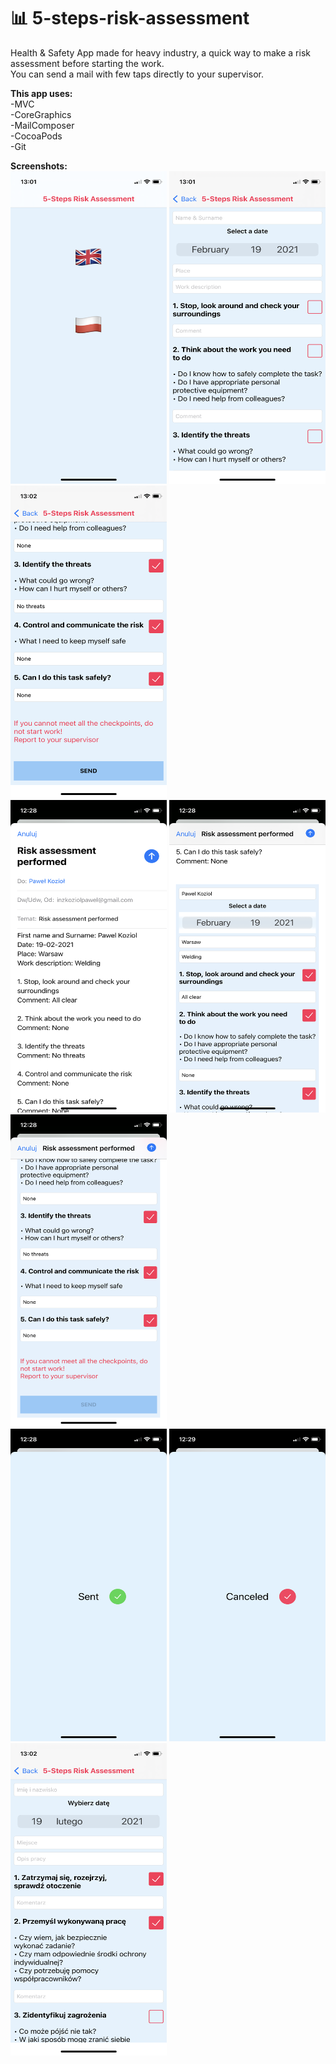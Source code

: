 # 📊 5-steps-risk-assessment<br/>

Health & Safety App made for heavy industry, a quick way to make a risk assessment before starting the work.<br/> You can send a mail with few taps directly to your supervisor.<br/>

**This app uses:**<br/>
-MVC<br/>
-CoreGraphics<br/>
-MailComposer<br/>
-CocoaPods<br/>
-Git<br/>

**Screenshots:**<br/>
<img src="Screenshots/risk-1.PNG" width="250" height="500"/> <img src="Screenshots/risk-2.PNG" width="250" height="500"/> <img src="Screenshots/risk-3.PNG" width="250" height="500"/> <br/>
<img src="Screenshots/risk-4.PNG" width="250" height="500"/> <img src="Screenshots/risk-5.PNG" width="250" height="500"/> <img src="Screenshots/risk-6.PNG" width="250" height="500"/> <br/>
<img src="Screenshots/risk-7.PNG" width="250" height="500"/> <img src="Screenshots/risk-8.PNG" width="250" height="500"/> <img src="Screenshots/risk-9.PNG" width="250" height="500"/> <br/>
